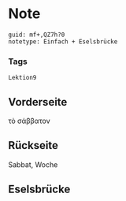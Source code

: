 # Note
```
guid: mf+,QZ7h?0
notetype: Einfach + Eselsbrücke
```

### Tags
```
Lektion9
```

## Vorderseite
τὸ σάββατον

## Rückseite
Sabbat, Woche

## Eselsbrücke

